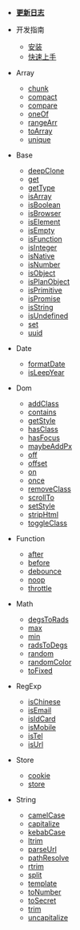 - [**更新日志**](CHANGELOG.md)

- 开发指南
  - [安装](install.md)
  - [快速上手](start.md)

- Array
  - [chunk](chunk.md)
  - [compact](compact.md)
  - [compare](compare.md)
  - [oneOf](oneOf.md)
  - [rangeArr](rangeArr.md)
  - [toArray](toArray.md)
  - [unique](unique.md)

- Base
  - [deepClone](deepClone.md)
  - [get](get.md)
  - [getType](getType.md)
  - [isArray](isArray.md)
  - [isBoolean](isBoolean.md)
  - [isBrowser](isBrowser.md)
  - [isElement](isElement.md)
  - [isEmpty](isEmpty.md)
  - [isFunction](isFunction.md)
  - [isInteger](isInteger.md)
  - [isNative](isNative.md)
  - [isNumber](isNumber.md)
  - [isObject](isObject.md)
  - [isPlanObject](isPlanObject.md)
  - [isPrimitive](isPrimitive.md)
  - [isPromise](isPromise.md)
  - [isString](isString.md)
  - [isUndefined](isUndefined.md)
  - [set](set.md)
  - [uuid](uuid.md)

- Date
  - [formatDate](formatDate.md)
  - [isLeepYear](isLeepYear.md)

- Dom
  - [addClass](addClass.md)
  - [contains](contains.md)
  - [getStyle](getStyle.md)
  - [hasClass](hasClass.md)
  - [hasFocus](hasFocus.md)
  - [maybeAddPx](maybeAddPx.md)
  - [off](off.md)
  - [offset](offset.md)
  - [on](on.md)
  - [once](once.md)
  - [removeClass](removeClass.md)
  - [scrollTo](scrollTo.md)
  - [setStyle](setStyle.md)
  - [stripHtml](stripHtml.md)
  - [toggleClass](toggleClass.md)

- Function
  - [after](after.md)
  - [before](before.md)
  - [debounce](debounce.md)
  - [noop](noop.md)
  - [throttle](throttle.md)

- Math
  - [degsToRads](degsToRads.md)
  - [max](max.md)
  - [min](min.md)
  - [radsToDegs](radsToDegs.md)
  - [random](random.md)
  - [randomColor](randomColor.md)
  - [toFixed](toFixed.md)

- RegExp
  - [isChinese](isChinese.md)
  - [isEmail](isEmail.md)
  - [isIdCard](isIdCard.md)
  - [isMobile](isMobile.md)
  - [isTel](isTel.md)
  - [isUrl](isUrl.md)

- Store
  - [cookie](cookie.md)
  - [store](store.md)

- String
  - [camelCase](camelCase.md)
  - [capitalize](capitalize.md)
  - [kebabCase](kebabCase.md)
  - [ltrim](ltrim.md)
  - [parseUrl](parseUrl.md)
  - [pathResolve](pathResolve.md)
  - [rtrim](rtrim.md)
  - [split](split.md)
  - [template](template.md)
  - [toNumber](toNumber.md)
  - [toSecret](toSecret.md)
  - [trim](trim.md)
  - [uncapitalize](uncapitalize.md)
